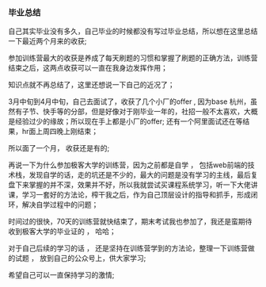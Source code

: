 <!--
 * @Author: yingbin
 * @Date: 2021-04-11 22:23:22
 * @LastEditTime: 2021-04-11 22:37:43
 * @LastEditors: Please set LastEditors
 * @Description: In User Settings Edit
 * @FilePath: \algorithm024\Week_10 毕业总结\毕业总结.md
-->




### 毕业总结


自己其实毕业没有多久，自己毕业的时候都没有写过毕业总结，所以想在这里总结一下最近两个月来的收获;

参加训练营最大的收获是养成了每天刷题的习惯和掌握了刷题的正确方法，训练营结束之后，这两点收获可以一直在我身边发挥作用；

知识点就不再总结了，这里还想说一下自己的近况了；

3月中旬到4月中旬，自己去面试了，收获了几个小厂的offer , 因为base 杭州，虽然有子节、快手等的分部，但是好像对于刚毕业一年的，社招一般不太喜欢，大概是经验过少的缘故；所以现在手上都是小厂的offer; 还有一个阿里面试还在等结果，hr面上周四晚上刚结束；

所以面了一个月， 收获还是有的; 

再说一下为什么参加极客大学的训练营，因为之前都是自学 ， 包括web前端的技术栈，发现自学的话，走的坑还是不少的，最大的问题是没有学习的主线，最后复盘下来掌握的并不深，效果并不好，所以我就尝试买课程系统学习，听一下大佬讲课，学习一套好的方法论，榨干我之后，作为自己顶层设计的指导和抓手，形成闭环，解决自学过程中的问题；

时间过的很快，70天的训练营就快结束了，期末考试我也参加了，我还是蛮期待收到极客大学的毕业证的 ， 哈哈；

对于自己后续的学习的话 ， 还是坚持在训练营学到的方法论，整理一下训练营做的试题 ， 放到自己的公众号上，供大家学习;


希望自己可以一直保持学习的激情;


